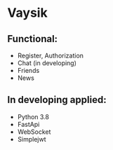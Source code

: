 # Vaysik
## Functional:
* Register, Authorization
* Chat (in developing)
* Friends
* News 
## In developing applied:
+ Python 3.8
+ FastApi
+ WebSocket
+ Simplejwt 

